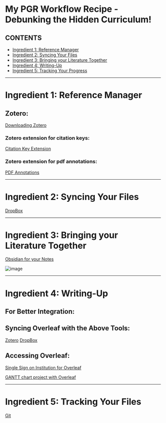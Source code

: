 # My PGR Workflow Recipe - Debunking the Hidden Curriculum!

## CONTENTS

* [Ingredient 1: Reference Manager](#ingredient-1:-reference-manager)
* [Ingredient 2: Syncing Your Files](#ingredient-2:-syncing-your-files)
* [Ingredient 3: Bringing your Literature Together](#ingredient-3:-bringing-your-literature-together)
* [Ingredient 4: Writing-Up](#ingredient-4:-writing-up)
* [Ingredient 5: Tracking Your Progress](#ingredient-5:-tracking-your-progress)

- - -
# Ingredient 1: Reference Manager

## Zotero: 
[Downloading Zotero](https://www.zotero.org/download/)

### Zotero extension for citation keys:
[Citation Key Extension](https://retorque.re/zotero-better-bibtex/)

### Zotero extension for pdf annotations:
[PDF Annotations](https://zotfile.com/)

- - -
# Ingredient 2: Syncing Your Files 

[DropBox](https://www.dropbox.com/install)

- - -
# Ingredient 3: Bringing your Literature Together

[Obsidian for your Notes](https://obsidian.md/download)

![image](https://github.com/omiridoue/obsidian-zotero-PhD-workflow/assets/126977992/77b33677-e983-4b78-9386-8efdef811cec)

- - -
# Ingredient 4: Writing-Up

## For Better Integration:

## Syncing Overleaf with the Above Tools:
[Zotero](https://www.overleaf.com/learn/how-to/How_to_link_your_Overleaf_account_to_Mendeley_and_Zotero)
[DropBox](https://www.overleaf.com/learn/how-to/Dropbox_Synchronization)

## Accessing Overleaf:
[Single Sign on Institution for Overleaf](https://www.overleaf.com/learn/how-to/Institutional_single_sign-on)

[GANTT chart project with Overleaf](https://www.overleaf.com/7916624512qwtjsvhdtztw#7a7ea3)

- - -
# Ingredient 5: Tracking Your Files

[Git](https://www.overleaf.com/learn/how-to/Git_integration)
